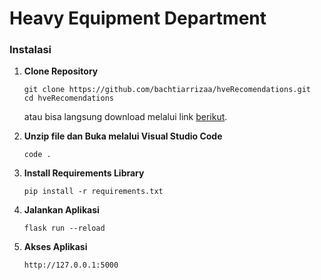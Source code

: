 # Heavy Equipment Department

### Instalasi

1. **Clone Repository**

   ```
   git clone https://github.com/bachtiarrizaa/hveRecomendations.git
   cd hveRecomendations
   ```

   atau bisa langsung download melalui link [berikut](https://github.com/bachtiarrizaa/KnowledgeManagement/archive/refs/heads/main.zip).

2. **Unzip file dan Buka melalui Visual Studio Code**
   ```
   code .
   ```
3. **Install Requirements Library**

   ```
   pip install -r requirements.txt
   ```

4. **Jalankan Aplikasi**

   ```
   flask run --reload
   ```

5. **Akses Aplikasi**
   ```
   http://127.0.0.1:5000
   ```
